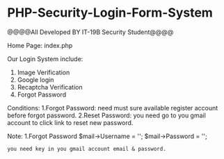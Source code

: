 ﻿# PHP-Security-Login-Form-System

@@@@All Developed BY IT-19B Security Student@@@@

Home Page: index.php


Our Login System include:
1. Image Verification 
2. Google login
3. Recaptcha Verification
3. Forgot Password 


Conditions:
1.Forgot Password: need must sure available register account before forgot password.
2.Reset Password: you need go to you gmail account to click link to reset new password.

Note: 
 1.Forgot Password 
            $mail->Username   = ''; 
            $mail->Password   = '';   

    you need key in you gmail account email & password.

 
